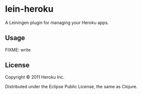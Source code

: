 # lein-heroku

A Leiningen plugin for managing your Heroku apps.

## Usage

FIXME: write

## License

Copyright © 2011 Heroku Inc.

Distributed under the Eclipse Public License, the same as Clojure.
